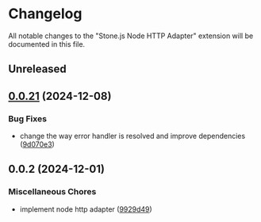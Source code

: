 # Changelog

All notable changes to the "Stone.js Node HTTP Adapter" extension will be documented in this file.

## Unreleased

## [0.0.21](https://github.com/stonemjs/node-http-adapter/compare/v0.0.2...v0.0.21) (2024-12-08)


### Bug Fixes

* change the way error handler is resolved and improve dependencies ([9d070e3](https://github.com/stonemjs/node-http-adapter/commit/9d070e3e3d9f25f224e17a2e0e7d20019f4bc062))

## 0.0.2 (2024-12-01)


### Miscellaneous Chores

* implement node http adapter ([9929d49](https://github.com/stonemjs/node-http-adapter/commit/9929d494d97af9b76f0eedfbba8a3119e7dc4922))
